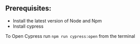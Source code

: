 ## Prerequisites:

- Install the latest version of Node and Npm
- Install cypress

To Open Cypress run `npm run cypress:open` from the terminal

